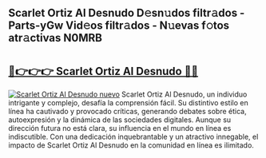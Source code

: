 ## Scarlet Ortiz Al Desnudo D𝚎sn𝚞dos filtr𝚊dos - Parts-yGw Vid𝚎os filtr𝚊dos - N𝚞evas f𝚘tos atr𝚊ctivas N0MRB

# <h2><a href="http://mb1n7n.tromn.icu/?c=Scarlet+Ortiz+Al+Desnudo">🔗👉👉👉 Scarlet Ortiz Al Desnudo 🔗🔗</a></h2>

[![Scarlet Ortiz Al Desnudo nuevo](https://i.imgur.com/pEAQMta.gif)](http://mb1n7n.tromn.icu/?c=Scarlet+Ortiz+Al+Desnudo)
Scarlet Ortiz Al Desnudo, un individuo intrigante y complejo, desafía la comprensión fácil. Su distintivo estilo en línea ha cautivado y provocado críticas, generando debates sobre ética, autoexpresión y la dinámica de las sociedades digitales. Aunque su dirección futura no está clara, su influencia en el mundo en línea es indiscutible. Con una dedicación inquebrantable y un atractivo innegable, el impacto de Scarlet Ortiz Al Desnudo en la comunidad en línea es ilimitado.
